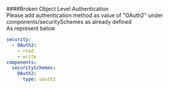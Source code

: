 ####Broken Object Level Authentication  
Please add authentication method as value of "OAuth2" under components/securitySchemes as already defined   
As represent below 
```yaml
security:
  - OAuth2:
    - read
    - write
components:
  securitySchemes:
    OAuth2:
      type: oauth2
```